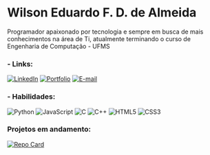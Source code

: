 # Wilson Eduardo F. D. de Almeida

Programador apaixonado por tecnologia e sempre em busca de mais conhecimentos na área de Ti, atualmente terminando o curso de Engenharia de Computação - UFMS

### - Links:
[![LinkedIn](https://img.shields.io/badge/LinkedIn-0077B5?style=for-the-badge&logo=linkedin&logoColor=white)](https://www.linkedin.com/in/wilson-eduardo-fantucci-diniz-de-almeida-b1254772/)
[![Portfolio](https://img.shields.io/badge/Portfolio-FF5722?style=for-the-badge&logo=todoist&logoColor=white)](https://wvmediamaker.com.br)
[![E-mail](https://img.shields.io/badge/-Email-000?style=for-the-badge&logo=microsoft-outlook&logoColor=007BFF)](mailto:wiledu@hotmail.com)

### - Habilidades:
![Python](https://img.shields.io/badge/python-3670A0?style=for-the-badge&logo=python&logoColor=ffdd54)
![JavaScript](https://img.shields.io/badge/JavaScript-F7DF1E?style=for-the-badge&logo=javascript&logoColor=black)
![C](https://img.shields.io/badge/C-00599C?style=for-the-badge&logo=c&logoColor=white)
![C++](https://img.shields.io/badge/C%2B%2B-00599C?style=for-the-badge&logo=c%2B%2B&logoColor=white)
![HTML5](https://img.shields.io/badge/HTML5-E34F26?style=for-the-badge&logo=html5&logoColor=white)
![CSS3](https://img.shields.io/badge/CSS3-1572B6?style=for-the-badge&logo=css3&logoColor=white)

### Projetos em andamento:
[![Repo Card](https://github-readme-stats.vercel.app/api/pin/?username=wildevn&repo=web-flappy-bird&bg_color=000&border_color=30A3DC&show_icons=true&icon_color=30A3DC&title_color=E94D5F&text_color=FFF)](https://github.com/SEUUSERNAME/web-flappy-bird)